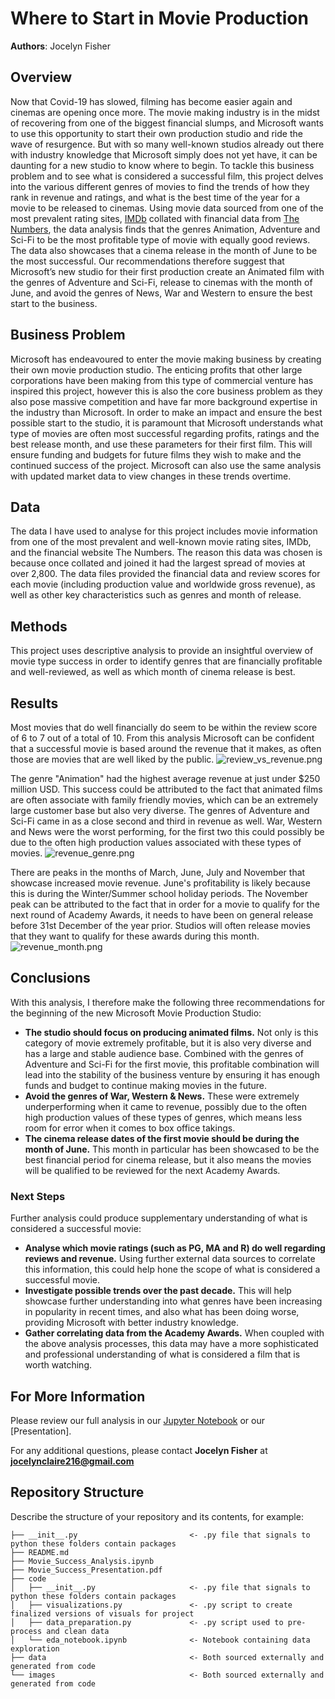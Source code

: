# Where to Start in Movie Production

**Authors**: Jocelyn Fisher

## Overview

Now that Covid-19 has slowed, filming has become easier again and cinemas are opening once more. The movie making industry is in the midst of recovering from one of the biggest financial slumps, and Microsoft wants to use this opportunity to start their own production studio and ride the wave of resurgence. But with so many well-known studios already out there with industry knowledge that Microsoft simply does not yet have, it can be daunting for a new studio to know where to begin. To tackle this business problem and to see what is considered a successful film, this project delves into the various different genres of movies to find the trends of how they rank in revenue and ratings, and what is the best time of the year for a movie to be released to cinemas. Using movie data sourced from one of the most prevalent rating sites, [IMDb](https://www.imdb.com/) collated with financial data from [The Numbers](https://www.boxofficemojo.com/), the data analysis finds that the genres Animation, Adventure and Sci-Fi to be the most profitable type of movie with equally good reviews. The data also showcases that a cinema release in the month of June to be the most successful. Our recommendations therefore suggest that Microsoft’s new studio for their first production create an Animated film with the genres of Adventure and Sci-Fi, release to cinemas with the month of June, and avoid the genres of News, War and Western to ensure the best start to the business.


## Business Problem

Microsoft has endeavoured to enter the movie making business by creating their own movie production studio. The enticing profits that other large corporations have been making from this type of commercial venture has inspired this project, however this is also the core business problem as they also pose massive competition and have far more background expertise in the industry than Microsoft. In order to make an impact and ensure the best possible start to the studio, it is paramount that Microsoft understands what type of movies are often most successful regarding profits, ratings and the best release month, and use these parameters for their first film. This will ensure funding and budgets for future films they wish to make and the continued success of the project. Microsoft can also use the same analysis with updated market data to view changes in these trends overtime.


## Data

The data I have used to analyse for this project includes movie information from one of the most prevalent and well-known movie rating sites, IMDb, and the financial website The Numbers. The reason this data was chosen is because once collated and joined it had the largest spread of movies at over 2,800. The data files provided the financial data and review scores for each movie (including production value and worldwide gross revenue), as well as other key characteristics such as genres and month of release.


## Methods

This project uses descriptive analysis to provide an insightful overview of movie type success in order to identify genres that are financially profitable and well-reviewed, as well as which month of cinema release is best.


## Results

Most movies that do well financially do seem to be within the review score of 6 to 7 out of a total of 10. From this analysis Microsoft can be confident that a successful movie is based around the revenue that it makes, as often those are movies that are well liked by the public.
![review_vs_revenue.png](images/review_vs_revenue.png)

The genre "Animation" had the highest average revenue at just under $250 million USD. This success could be attributed to the fact that animated films are often associate with family friendly movies, which can be an extremely large customer base but also very diverse. The genres of Adventure and Sci-Fi came in as a close second and third in revenue as well. War, Western and News were the worst performing, for the first two this could possibly be due to the often high production values associated with these types of movies.
![revenue_genre.png](images/revenue_genre.png)

There are peaks in the months of March, June, July and November that showcase increased movie revenue. June's profitability is likely because this is during the Winter/Summer school holiday periods. The November peak can be attributed to the fact that in order for a movie to qualify for the next round of Academy Awards, it needs to have been on general release before 31st December of the year prior. Studios will often release movies that they want to qualify for these awards during this month.
![revenue_month.png](images/revenue_month.png)

## Conclusions

With this analysis, I therefore make the following three recommendations for the beginning of the new Microsoft Movie Production Studio:

- **The studio should focus on producing animated films.** Not only is this category of movie extremely profitable, but it is also very diverse and has a large and stable audience base. Combined with the genres of Adventure and Sci-Fi for the first movie, this profitable combination will lead into the stability of the business venture by ensuring it has enough funds and budget to continue making movies in the future.
- **Avoid the genres of War, Western & News.** These were extremely underperforming when it came to revenue, possibly due to the often high production values of these types of genres, which means less room for error when it comes to box office takings. 
- **The cinema release dates of the first movie should be during the month of June.** This month in particular has been showcased to be the best financial period for cinema release, but it also means the movies will be qualified to be reviewed for the next Academy Awards.

### Next Steps
Further analysis could produce supplementary understanding of what is considered a successful movie:

- **Analyse which movie ratings (such as PG, MA and R) do well regarding reviews and revenue.** Using further external data sources to correlate this information, this could help hone the scope of what is considered a successful movie.
- **Investigate possible trends over the past decade.** This will help showcase further understanding into what genres have been increasing in popularity in recent times, and also what has been doing worse, providing Microsoft with better industry knowledge.
- **Gather correlating data from the Academy Awards.** When coupled with the above analysis processes, this data may have a more sophisticated and professional understanding of what is considered a film that is worth watching.


## For More Information

Please review our full analysis in our [Jupyter Notebook](Movie_Success_Analysis.ipynb) or our [Presentation].

For any additional questions, please contact **Jocelyn Fisher** at **[jocelynclaire216@gmail.com](mailto:jocelynclaire216@gmail.com)**

## Repository Structure

Describe the structure of your repository and its contents, for example:

```
├── __init__.py                         <- .py file that signals to python these folders contain packages
├── README.md
├── Movie_Success_Analysis.ipynb
├── Movie_Success_Presentation.pdf
├── code
│   ├── __init__.py                     <- .py file that signals to python these folders contain packages
│   ├── visualizations.py               <- .py script to create finalized versions of visuals for project
│   ├── data_preparation.py             <- .py script used to pre-process and clean data
│   └── eda_notebook.ipynb              <- Notebook containing data exploration
├── data                                <- Both sourced externally and generated from code
└── images                              <- Both sourced externally and generated from code
```

